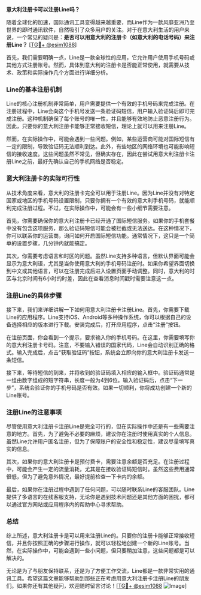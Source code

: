 **意大利注册卡可以注册Line吗？**

随着全球化的加速，国际通讯工具变得越来越重要，而Line作为一款风靡亚洲乃至世界的即时通讯软件，自然吸引了众多用户的关注。对于在意大利生活的用户来说，一个常见的疑问是：**是否可以用意大利的注册卡（如意大利的电话号码）来注册Line？** [[TG💪+ @esim1088](https://t.me/s/esim1088)]

首先，我们需要明确一点，Line是一款全球性的应用，它允许用户使用手机号码或其他方式注册账号。然而，具体到意大利的注册卡是否能正常使用，就需要从技术、政策和实际操作几个方面进行详细分析。

### Line的基本注册机制

Line的核心注册机制非常简单，用户需要提供一个有效的手机号码来完成注册。在注册过程中，Line会向这个手机号发送一条验证码短信，用户输入验证码后即可完成注册。这种机制确保了每个账号的唯一性，并且能够有效地防止恶意注册行为。因此，只要你的意大利注册卡能够正常接收短信，理论上就可以用来注册Line。

然而，在实际操作中，可能会遇到一些问题。例如，某些运营商可能对国际短信有一定的限制，导致验证码无法顺利到达。此外，有些地区的网络环境也可能影响短信的接收速度。这些问题虽然不常见，但确实存在，因此在尝试用意大利注册卡注册Line之前，最好先确认自己的手机网络是否稳定。

### 意大利注册卡的实际可行性

从技术角度来看，意大利的注册卡完全可以用于注册Line。因为Line并没有对特定国家或地区的手机号码设置限制，只要你拥有一个有效的意大利手机号码，就能顺利完成注册过程。不过，在实际操作中，可能会有一些小细节需要注意。

首先，你需要确保你的意大利注册卡已经开通了国际短信服务。如果你的手机套餐中没有包含这项服务，那么验证码短信可能会被拦截或无法送达。在这种情况下，你可以联系你的运营商，询问如何开启国际短信功能。通常情况下，这只是一个简单的设置步骤，几分钟内就能搞定。

其次，你需要考虑语言和时区的问题。虽然Line支持多种语言，但默认界面可能会显示为意大利语，尤其是当你使用意大利的手机号码注册时。如果你希望界面切换到中文或其他语言，可以在注册完成后进入设置页面手动调整。同时，意大利的时区与北京时间有6小时的时差，因此在查看消息时间戳时需要注意这一点。

### 注册Line的具体步骤

接下来，我们来详细讲解一下如何用意大利注册卡注册Line。首先，你需要下载Line的应用程序。Line支持iOS、Android等多种操作系统，你可以根据自己的设备选择相应的版本进行下载。安装完成后，打开应用程序，点击“注册”按钮。

在注册页面，你会看到一个提示，要求输入你的手机号码。在这里，你需要填写你的意大利注册卡号码。注意，不要输入错误的国家代码，Line会自动识别正确的格式。输入完成后，点击“获取验证码”按钮，系统会立即向你的意大利注册卡发送一条短信。

接下来，等待短信的到来，并将收到的验证码填入相应的输入框中。验证码通常是一组由数字组成的短字符串，长度一般为4到6位。输入验证码后，点击“下一步”，系统会验证你的手机号码是否有效。如果一切顺利，你将成功创建一个新的Line账号。

### 注册Line的注意事项

尽管使用意大利注册卡注册Line是完全可行的，但在实际操作中还是有一些需要注意的地方。首先，为了避免不必要的麻烦，建议你在注册时使用真实的个人信息。虽然Line允许用户匿名注册，但为了保障账户的安全性和稳定性，建议尽量填写真实的信息。

其次，如果你的意大利注册卡是预付费卡，需要注意余额是否充足。在注册过程中，可能会产生一定的流量消耗，尤其是在接收验证码短信时。虽然这些费用通常很低，但为了避免意外情况，最好提前检查一下卡内的余额。

最后，如果你在注册过程中遇到了任何问题，可以随时联系Line的客服团队。Line提供了多语言的在线客服支持，无论你是遇到技术问题还是其他方面的困扰，都可以通过官方网站或应用程序内的帮助中心寻求帮助。

### 总结

综上所述，意大利注册卡是可以用来注册Line的。只要你的注册卡能够正常接收短信，并且你按照正确的步骤进行操作，就可以轻松地创建一个新的Line账号。当然，在实际操作中，可能会遇到一些小问题，但只要稍加注意，这些问题都是可以解决的。

无论是为了与朋友保持联系，还是为了方便工作交流，Line都是一款非常实用的通讯工具。希望这篇文章能够帮助到那些正在考虑用意大利注册卡注册Line的朋友们。如果你还有其他疑问，欢迎随时留言讨论！[[TG💪+ @esim1088](https://t.me/s/esim1088) ![Image](https://i.postimg.cc/4NQfJmqS/Snipaste-2025-05-13-00-14-12.png)]
